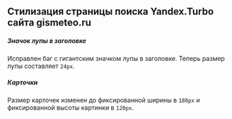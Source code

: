Стилизация страницы поиска Yandex.Turbo сайта gismeteo.ru
----------------------------------------------------

##### Значок лупы в заголовке
Исправлен баг с гигантским значком лупы в заголовке. Теперь размер лупы составляет `24px`.

##### Карточки
Размер карточек изменен до фиксированной ширины в `180px` и фиксированной высоты картинки в `120px`.
